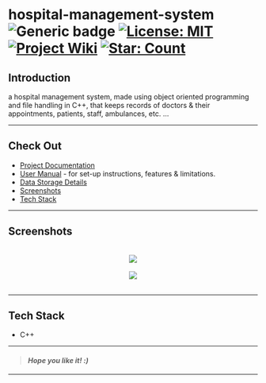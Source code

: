 # hospital-management-system &nbsp; ![Generic badge](https://img.shields.io/badge/Semester-Project-red.svg) [![License: MIT](https://img.shields.io/badge/License-MIT-yellow.svg)](https://en.wikipedia.org/wiki/MIT_License) [![Project Wiki](https://img.shields.io/badge/Project-wiki-blue.svg)](https://github.com/code-chaser/hospital-management-system/wiki/) [![Star: Count](https://img.shields.io/github/stars/code-chaser/hospital-management-system?color=purple&label=Stars)](https://github.com/code-chaser/dex/stargazers)<!--![views](https://visitor-badge.glitch.me/badge?page_id=code-chaser.hospital-management-system)--> &nbsp;
## Introduction
a hospital management system, made using object oriented programming and file handling in C++, that keeps records of doctors & their appointments, patients, staff, ambulances, etc. ...

___


## Check Out
- [Project Documentation](https://github.com/code-chaser/hospital-management-system/blob/main/docs/project-documentation.md)
- [User Manual](https://github.com/code-chaser/hospital-management-system/blob/main/docs/user-manual.md) - for set-up instructions, features & limitations.
- [Data Storage Details](https://github.com/code-chaser/hospital-management-system/blob/main/data/README.md)
- [Screenshots](#screenshots)
- [Tech Stack](#tech-stack)

___


## Screenshots

<br>

<div style="text-align:center"><img src="https://user-images.githubusercontent.com/63065397/155523685-a95bbf7c-5440-4ed8-a378-249a388217b6.png" /></div>

<br>

<div style="text-align:center"><img src="https://user-images.githubusercontent.com/63065397/155523933-dfe21ccb-5d92-44aa-8651-9ee0d8bdb26a.png" /></div>

<br>


___

## Tech Stack
* C++

___
> #### _Hope you like it! :)_
___
